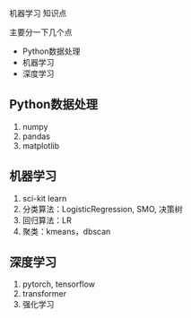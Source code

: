机器学习 知识点

主要分一下几个点
- Python数据处理
- 机器学习
- 深度学习

## Python数据处理
1. numpy
2. pandas
3. matplotlib

## 机器学习
1. sci-kit learn
2. 分类算法：LogisticRegression, SMO, 决策树
3. 回归算法：LR
4. 聚类：kmeans，dbscan

## 深度学习
1. pytorch, tensorflow
2. transformer
3. 强化学习